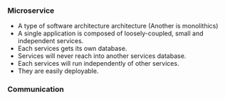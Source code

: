 ### Microservice

* A type of software architecture architecture (Another is monolithics)
* A single application is composed of loosely-coupled, small and independent services.
* Each services gets its own database.
* Services will never reach into another services database.
* Each services will run independently of other services.
* They are easily deployable.

### Communication
